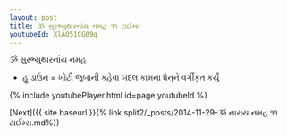 ```yaml
---
layout: post
title: ૐ સુરભ્યુથારનાંય નમહ ૧૧ ટાઈમ્સ
youtubeId: XlAO51CG09g
---
```

 
 
 ૐ સુરભ્યુથારનાંય નમહ  
 
 -  હુ ડાઉન = ખોટી જુબાની કહેવા બદલ કામના ધેનુને વર્ગીકૃત કર્યું 
 
  
 
  
 
 
 
 
 
 


{% include youtubePlayer.html id=page.youtubeId %}
 
[Next]({{ site.baseurl }}{% link  split2/_posts/2014-11-29-ૐ નારાય નમહ ૧૧ ટાઈમ્સ.md%})
 
